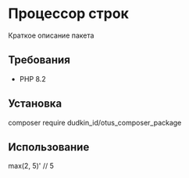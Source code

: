 # Процессор строк

Краткое описание пакета

## Требования

- PHP 8.2

## Установка

composer require dudkin_id/otus_composer_package

## Использование

<?php  
  
$processor = new NumberProcessor();  
echo $processor->max(2, 5)' // 5
